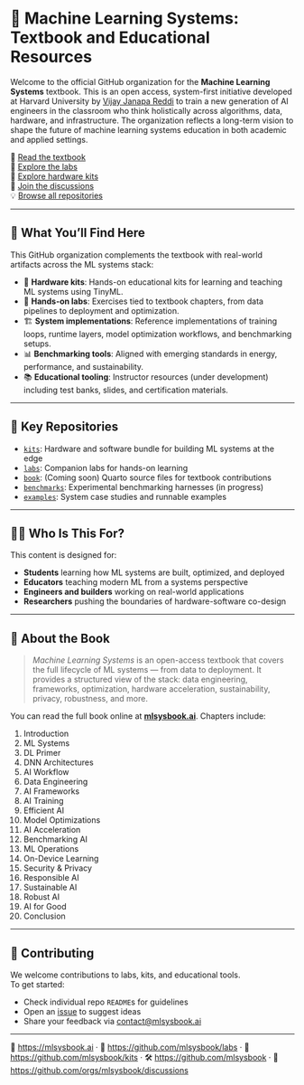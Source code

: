 # 📘 Machine Learning Systems: Textbook and Educational Resources

Welcome to the official GitHub organization for the **Machine Learning Systems** textbook. This is an open access, system-first initiative developed at Harvard University by [Vijay Janapa Reddi](https://profvjreddi.github.io/website/) to train a new generation of AI engineers in the classroom who think holistically across algorithms, data, hardware, and infrastructure. The organization reflects a long-term vision to shape the future of machine learning systems education in both academic and applied settings.



🔗 [Read the textbook](https://mlsysbook.ai)  
🔬 [Explore the labs](https://github.com/mlsysbook/labs)  
🧰 [Explore hardware kits](https://github.com/mlsysbook/kits)  
💬 [Join the discussions](https://github.com/orgs/mlsysbook/discussions)  
💡 [Browse all repositories](https://github.com/mlsysbook)

---

## 🧱 What You’ll Find Here

This GitHub organization complements the textbook with real-world artifacts across the ML systems stack:

- 🔌 **Hardware kits**: Hands-on educational kits for learning and teaching ML systems using TinyML.
- 🧪 **Hands-on labs**: Exercises tied to textbook chapters, from data pipelines to deployment and optimization.
- 🏗️ **System implementations**: Reference implementations of training loops, runtime layers, model optimization workflows, and benchmarking setups.
- 📊 **Benchmarking tools**: Aligned with emerging standards in energy, performance, and sustainability.
- 📚 **Educational tooling**: Instructor resources (under development) including test banks, slides, and certification materials.

---

## 🧰 Key Repositories

- [`kits`](https://github.com/mlsysbook/kits): Hardware and software bundle for building ML systems at the edge  
- [`labs`](https://github.com/mlsysbook/labs): Companion labs for hands-on learning  
- [`book`](https://github.com/mlsysbook/book): (Coming soon) Quarto source files for textbook contributions  
- [`benchmarks`](https://github.com/mlsysbook/benchmarks): Experimental benchmarking harnesses (in progress)  
- [`examples`](https://github.com/mlsysbook/examples): System case studies and runnable examples  

---

## 👩‍💼 Who Is This For?

This content is designed for:

- **Students** learning how ML systems are built, optimized, and deployed
- **Educators** teaching modern ML from a systems perspective
- **Engineers and builders** working on real-world applications
- **Researchers** pushing the boundaries of hardware-software co-design

---

## 📖 About the Book

> *Machine Learning Systems* is an open-access textbook that covers the full lifecycle of ML systems — from data to deployment. It provides a structured view of the stack: data engineering, frameworks, optimization, hardware acceleration, sustainability, privacy, robustness, and more.

You can read the full book online at [**mlsysbook.ai**](https://mlsysbook.ai). Chapters include:

1. Introduction  
2. ML Systems  
3. DL Primer  
4. DNN Architectures  
5. AI Workflow  
6. Data Engineering  
7. AI Frameworks  
8. AI Training  
9. Efficient AI  
10. Model Optimizations  
11. AI Acceleration  
12. Benchmarking AI  
13. ML Operations  
14. On-Device Learning  
15. Security & Privacy  
16. Responsible AI  
17. Sustainable AI  
18. Robust AI  
19. AI for Good  
20. Conclusion

---

## 🤝 Contributing

We welcome contributions to labs, kits, and educational tools.  
To get started:

- Check individual repo `README`s for guidelines
- Open an [issue](https://github.com/mlsysbook/labs/issues) to suggest ideas
- Share your feedback via [contact@mlsysbook.ai](mailto:contact@mlsysbook.ai)

---

📘 https://mlsysbook.ai · 🔬 https://github.com/mlsysbook/labs · 🧰 https://github.com/mlsysbook/kits · 🛠️ https://github.com/mlsysbook · 💬 https://github.com/orgs/mlsysbook/discussions
